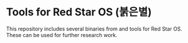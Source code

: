 # Tools for Red Star OS (붉은별)

This repository includes several binaries from and tools for Red Star OS. These can be used for further research work.
